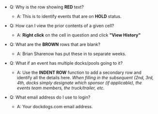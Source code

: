 * Q: Why is the row showing **RED** text?
	* A: This is to identify events that are on **HOLD** status.  

* Q: How can I view the prior contents of a given cell?
	* A: **Right click** on the cell in question and click **"View History"**

* Q: What are the **BROWN** rows that are blank?
	* A: Brian Sharenow has put these in to separate weeks.

* Q: What if an event has multiple docks/pools going to it?
	* A: Use the **INDENT ROW** function to add a secondary row and identify all the details here. _When filling in the subsequent (2nd, 3rd, 4th, docks simply designate which sponsor (if applicable), the events team members, the truck/trailer, etc._

* Q: What email address do I use to login?
	* A: Your dockdogs.com email address.